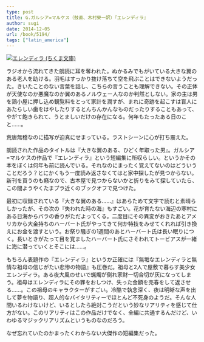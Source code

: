 ```yaml
---
type: post
title: G.ガルシア=マルケス（鼓直、木村榮一訳）『エレンディラ』
author: sugi
date: 2014-12-05
url: /book/5194/
tags: ["latin_america"]
---
```

<a href="http://www.amazon.co.jp/exec/obidos/ASIN/4480022775/chezsugi-22/ref=nosim/" onclick="_gaq.push(['_trackEvent', 'outbound-article', 'http://www.amazon.co.jp/exec/obidos/ASIN/4480022775/chezsugi-22/ref=nosim/', '']);" name="amazletlink" target="_blank"><img src="http://i1.wp.com/ecx.images-amazon.com/images/I/51ZEhHYSDWL._SL160_.jpg?w=660" alt="エレンディラ (ちくま文庫)" class="alignleft"  data-recalc-dims="1" /></a>

ラジオから流れてきた朗読に耳を奪われた。ぬかるみでもがいている大きな翼のある老人を助ける。羽毛はすっかり抜け落ちて空を飛ぶことはできないようだった。きいたことのない言葉を話し、こちらの言うことも理解できない。その正体が天使なのか悪魔なのか翼のあるノルウェー人なのか判然としない。家の主は男を鶏小屋に押し込め観覧料をとって家計を潤すが、まれに奇跡を起こすは盲人にあたらしい歯をはやしたりするとんちんかんなものだったりすることもあって、やがて飽きられて、うとましいだけの存在になる。何年もたったある日のこと……。

荒唐無稽なのに描写が迫真にせまっている。ラストシーンに心が打ち震えた。

朗読された作品のタイトルは『大きな翼のある、ひどく年取った男』。ガルシア=マルケスの作品で『エレンディラ』という短編集に所収らしい。というかその本をぼくは何年も前に読んでいる。それなのにまったく覚えてないのはどういうことだろう？とにかくもう一度読み返さなくてはと家中探したが見つからない。新刊を買うのも癪なので、古本屋で見つからないかと折りをみて探していたら、この間ようやくたまプラ近くのブックオフで見つけた。

最初に収録されている『大きな翼のある……』はあらためて文字で読むと素晴らしかったが、その次の『失われた時の海』もすごい。花が育たない海辺の寒村にある日海からバラの香りがただよってくる。二度目にその異変がおきたあとアメリカから大金持ちのハーバート氏がやってきて何か特技をみせてくれれば引き換えにお金を渡すという。お祭り騒ぎの1週間のあとハーバート氏は長い眠りにつく。長いときがたって目を覚ましたハーバート氏にさそわれてトービアスが一緒に海に潜っていくとそこには……。

もちろん表題作の『エレンディラ』というか正確には『無垢なエレンディラと無情な祖母の信じがたい悲惨の物語』も圧巻だ。祖母と2人で屋敷で暮らす美少女エレンディラ。ある夜大風のせいで蝋燭が倒れ家財一切合切が灰になってしまう。祖母はエレンディラにその罪をおしつけ、失った金額を売春をして返させる……。この祖母のキャラクターがすごい。冷酷で執念深く、夜は明晰な声を出して夢を物語り、超人的なバイタリティーでほとんど不死身のようだ。そんな人間いるわけないけど、いるとしたら絶対こうだという妙なリアリティを感じて仕方がない。このリアリティはこの作品だけでなく、全編に共通するんだけど、いわゆるマジックリアリズムというものなのだろう。

なぜ忘れていたのかまったくわからない大傑作の短編集だった。
